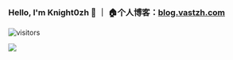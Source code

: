 ### Hello, I'm Knight0zh 👋 ｜ 🏠个人博客：[blog.vastzh.com](https://vastzh.com/)
![visitors](https://visitor-badge.laobi.icu/badge?page_id=knight0zh)

<img src="https://github-readme-stats.vercel.app/api?username=knight0zh&show_icons=true&icon_color=805AD5&text_color=718096&bg_color=ffffff" />
